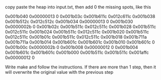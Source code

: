 copy paste the heap into input.txt, then add 0 the missing spots, like this

0x001b040 0x00000013 0
0x001b03c 0x001b611c 0x012c611c
0x001b038 0x001b512c 0x012c512c
0x001b034 0x00000013 0
0x001b030 0x0000002b 0
0x001b02c 0x001b511c 0x012c511c
0x001b028 0x001b511c 0x012c511c
0x001b024 0x001b511c 0x012c511c
0x001b020 0x001b511c 0x012c511c
0x001b01c 0x001b511c 0x012c511c
0x001b018 0x001b711a 0x001b711a
0x001b014 0x001b601c 0x001b601c
0x001b010 0x001b601c 0
0x001b00c 0x0000002b 0
0x001b008 0x00000012 0
0x001b004 0x001b601c 0x001b601c
0x001b000 0x001b511c 0x001b511c
0x001affc 0x00000012 0

Write make and follow the instructions.
If there are more than 1 step, then it will overwrite the original value with the
previous step